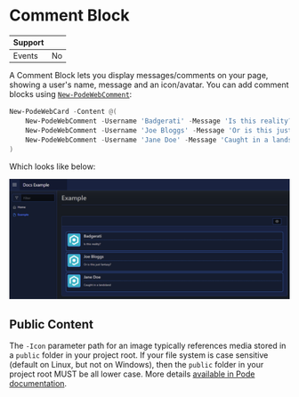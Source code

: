 # Comment Block

| Support | |
| ------- |-|
| Events | No |

A Comment Block lets you display messages/comments on your page, showing a user's name, message and an icon/avatar. You can add comment blocks using [`New-PodeWebComment`](../../../Functions/Elements/New-PodeWebComment):

```powershell
New-PodeWebCard -Content @(
    New-PodeWebComment -Username 'Badgerati' -Message 'Is this reality?' -Icon '/pode.web-static/images/icon.png'
    New-PodeWebComment -Username 'Joe Bloggs' -Message 'Or is this just fantasy?' -Icon '/pode.web-static/images/icon.png'
    New-PodeWebComment -Username 'Jane Doe' -Message 'Caught in a landsland' -Icon '/pode.web-static/images/icon.png'
)
```

Which looks like below:

![comments](../../../images/comments.png)

## Public Content

The `-Icon` parameter path for an image typically references media stored in a `public` folder in your project root. If your file system is case sensitive (default on Linux, but not on Windows), then the `public` folder in your project root MUST be all lower case. More details [available in Pode documentation](https://badgerati.github.io/Pode/Tutorials/Routes/Utilities/StaticContent/#public-directory).
